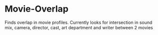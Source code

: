 # Movie-Overlap
Finds overlap in movie profiles. Currently looks for intersection in sound mix, camera, director, cast, art department and writer between 2 movies
